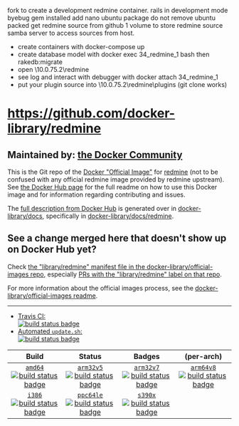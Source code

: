 fork to create a development redmine container.
rails in development mode
byebug gem installed
add nano ubuntu package
do not remove ubuntu packed
get redmine source from github
1 volume to store redmine source
samba server to access sources from host.

- create containers with docker-compose up
- create database model with docker exec 34_redmine_1 bash then rakedb:migrate
- open \\10.0.75.2\redmine
- see log and interact with debugger with docker attach 34_redmine_1
- put your plugin source into \\10.0.75.2\redmine\plugins (git clone works)


# https://github.com/docker-library/redmine

## Maintained by: [the Docker Community](https://github.com/docker-library/redmine)

This is the Git repo of the [Docker "Official Image"](https://docs.docker.com/docker-hub/official_repos/) for [redmine](https://hub.docker.com/_/redmine/) (not to be confused with any official redmine image provided by redmine upstream). See [the Docker Hub page](https://hub.docker.com/_/redmine/) for the full readme on how to use this Docker image and for information regarding contributing and issues.

The [full description from Docker Hub](https://hub.docker.com/_/redmine/) is generated over in [docker-library/docs](https://github.com/docker-library/docs), specifically in [docker-library/docs/redmine](https://github.com/docker-library/docs/tree/master/redmine).

## See a change merged here that doesn't show up on Docker Hub yet?

Check [the "library/redmine" manifest file in the docker-library/official-images repo](https://github.com/docker-library/official-images/blob/master/library/redmine), especially [PRs with the "library/redmine" label on that repo](https://github.com/docker-library/official-images/labels/library%2Fredmine).

For more information about the official images process, see the [docker-library/official-images readme](https://github.com/docker-library/official-images/blob/master/README.md).

---

-	[Travis CI:  
	![build status badge](https://img.shields.io/travis/docker-library/redmine/master.svg)](https://travis-ci.org/docker-library/redmine/branches)
-	[Automated `update.sh`:  
	![build status badge](https://doi-janky.infosiftr.net/job/update.sh/job/redmine/badge/icon)](https://doi-janky.infosiftr.net/job/update.sh/job/redmine)

| Build | Status | Badges | (per-arch) |
|:-:|:-:|:-:|:-:|
| [`amd64`<br />![build status badge](https://doi-janky.infosiftr.net/job/multiarch/job/amd64/job/redmine/badge/icon)](https://doi-janky.infosiftr.net/job/multiarch/job/amd64/job/redmine) | [`arm32v5`<br />![build status badge](https://doi-janky.infosiftr.net/job/multiarch/job/arm32v5/job/redmine/badge/icon)](https://doi-janky.infosiftr.net/job/multiarch/job/arm32v5/job/redmine) | [`arm32v7`<br />![build status badge](https://doi-janky.infosiftr.net/job/multiarch/job/arm32v7/job/redmine/badge/icon)](https://doi-janky.infosiftr.net/job/multiarch/job/arm32v7/job/redmine) | [`arm64v8`<br />![build status badge](https://doi-janky.infosiftr.net/job/multiarch/job/arm64v8/job/redmine/badge/icon)](https://doi-janky.infosiftr.net/job/multiarch/job/arm64v8/job/redmine) |
| [`i386`<br />![build status badge](https://doi-janky.infosiftr.net/job/multiarch/job/i386/job/redmine/badge/icon)](https://doi-janky.infosiftr.net/job/multiarch/job/i386/job/redmine) | [`ppc64le`<br />![build status badge](https://doi-janky.infosiftr.net/job/multiarch/job/ppc64le/job/redmine/badge/icon)](https://doi-janky.infosiftr.net/job/multiarch/job/ppc64le/job/redmine) | [`s390x`<br />![build status badge](https://doi-janky.infosiftr.net/job/multiarch/job/s390x/job/redmine/badge/icon)](https://doi-janky.infosiftr.net/job/multiarch/job/s390x/job/redmine) |

<!-- THIS FILE IS GENERATED BY https://github.com/docker-library/docs/blob/master/generate-repo-stub-readme.sh -->
